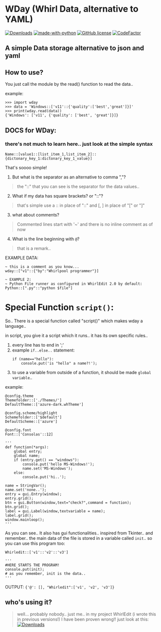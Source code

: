 # WDay (Whirl Data, alternative to YAML)

[![Downloads](https://pepy.tech/badge/wday/month)](https://pepy.tech/project/wday/month)
[![made-with-python](https://img.shields.io/badge/Made%20with-Python-1f425f.svg)](https://www.python.org/)
[![GitHub license](https://img.shields.io/github/license/Whirlpool-programmer/wday.svg)](https://github.com/whirlpool-programmer/wday/blob/master/LICENSE)
[![CodeFactor](https://www.codefactor.io/repository/github/whirlpool-programmer/wday/badge)](https://www.codefactor.io/repository/github/whirlpool-programmer/wday)

## A simple Data storage alternative to json and yaml

## How to use?
You just call the module by the read() function to read the data..

example:
```python3
>>> import wday
>>> data = 'Windows::['v11'::{'quality':['best','great']}]'
>>> print(wday.read(data))
{'Windows': ['v11', {'quality': ['best', 'great']}]}
```

## DOCS for WDay:

### there's not much to learn here.. just look at the simple syntax

```
Name::[value1::[list_item_1,list_item_2]::{dictonary_key_1:dictonary_key_1_value}]
```
That's soooo simple!

1. But what is the separator as an alternative to comma ","?
> the "::" that you can see is the separator for the data values..

2. What if my data has square brackets? or "::"?
> that's simple use a \:: in place of "::" and \[, \] in place of "[" or "]"

3. what about comments?
> Commented lines start with '\~' and there is no inline comment as of now

4. What is the line beginning with `@`?
> that is a remark..

EXAMPLE DATA:
```
~ this is a comment as you know...
wday::["v1"::{"by":"Whirlpool programmer"}]

~ EXAMPLE 2:
~ Python File runner as configured in WhirlEdit 2.0 by default:
Python::[".py"::"python $file"]
```

# Special Function `script()`:

So.. There is a special function called "script()"
which makes wday a language..

in script, you give it a script which it runs..
it has its own specific rules..

1. every line has to end in ';'
2. example `if..else..` statement:
   ```
   if (name=="hello"):
       console.put('is "hello" a name?!');
   ```
3. to use a variable from outside of a function, it should be made `global variable`..

example:
```
@config.theme
Themefolder::['./Themes/']
DefaultTheme::['azure-dark.whTheme']

@config.scheme/highlight
Schemefolder::['$default']
DefaultScheme::['azure']

@config.font
Font::['Consolas'::12]

'''
def function(*args):
	global entry;
	global name;
	if (entry.get() == "windows"):
		console.put('hello MS-Windows!');
		name.set('MS-Windows');
	else:
		console.put('hi..');

name = StringVar();
name.set('none..');
entry = gui.Entry(window);
entry.grid();
btn = gui.Button(window,text="check?",command = function);
btn.grid();
label = gui.Label(window,textvariable = name);
label.grid();
window.mainloop();
'''
```
As you can see..
It also has gui functionalities.. inspired from Tkinter..
and remember..
the main data of the file is stored in a variable called `init`..
so you can use this program too:

```
Whirledit::['v1'::'v2'::'v3']

'''
#HERE STARTS THE PROGRAM!
console.put(init);
# as you remember, init is the data..
'''
```
OUTPUT:
`{'@': [], "Whirledit":['v1', 'v2', 'v3']}`

## who's using it?
> well... probably nobody.. just me.. in my project WhirlEdit (i wrote this in previous versions!)
> I have been proven wrong!!
> just look at this: [![Downloads](https://pepy.tech/badge/wday/month)](https://pepy.tech/project/wday/month)
